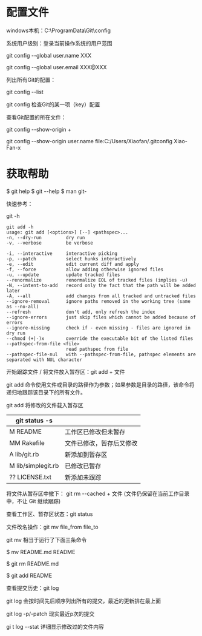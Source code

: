 # 配置文件

windows本机：C:\ProgramData\Git\config



系统用户级别：登录当前操作系统的用户范围

git config --global user.name XXX

git config --global user.email XXX@XXX



列出所有Git的配置：

git config --list

git config <key> 检查Git的某一项（key）配置

查看Git配置的所在文件：

git config --show-origin + <key>

git config --show-origin user.name
file:C:/Users/Xiaofan/.gitconfig        Xiao-Fan-x



# 获取帮助

$ git help <verb>
$ git <verb> --help
$ man git-<verb>

快速参考：

git  -h

```shell
git add -h
usage: git add [<options>] [--] <pathspec>...
-n, --dry-run         dry run
-v, --verbose         be verbose

-i, --interactive     interactive picking
-p, --patch           select hunks interactively
-e, --edit            edit current diff and apply
-f, --force           allow adding otherwise ignored files
-u, --update          update tracked files
--renormalize         renormalize EOL of tracked files (implies -u)
-N, --intent-to-add   record only the fact that the path will be added later
-A, --all             add changes from all tracked and untracked files
--ignore-removal      ignore paths removed in the working tree (same as --no-all)
--refresh             don't add, only refresh the index
--ignore-errors       just skip files which cannot be added because of errors
--ignore-missing      check if - even missing - files are ignored in dry run
--chmod (+|-)x        override the executable bit of the listed files
--pathspec-from-file <file>
                      read pathspec from file
--pathspec-file-nul   with --pathspec-from-file, pathspec elements are separated with NUL character
```





开始跟踪文件 / 将文件放入暂存区：git add + 文件 

 git add 命令使用文件或目录的路径作为参数；如果参数是目录的路径，该命令将递归地跟踪该目录下的所有文件。

git add 将修改的文件载入暂存区

| git status -s           |                          |
| ----------------------- | ------------------------ |
| M README                | 工作区已修改但未暂存     |
| MM Rakefile             | 文件已修改，暂存后又修改 |
| A      lib/git.rb       | 新添加到暂存区           |
| M      lib/simplegit.rb | 已修改已暂存             |
| ??      LICENSE.txt     | 新添加未跟踪             |





将文件从暂存区中撤下： git rm --cached + 文件  (文件仍保留在当前工作目录中，不让 Git 继续跟踪)

查看工作区、暂存区状态：git status



文件改名操作：git mv file_from file_to

git mv 相当于运行了下面三条命令

$ mv README.md README

$ git rm README.md

$ git add README



查看提交历史：git log

git log 会按时间先后顺序列出所有的提交，最近的更新排在最上面

git log -p/-patch  现实最近p次的提交

gi t log --stat  详细显示修改过的文件内容

